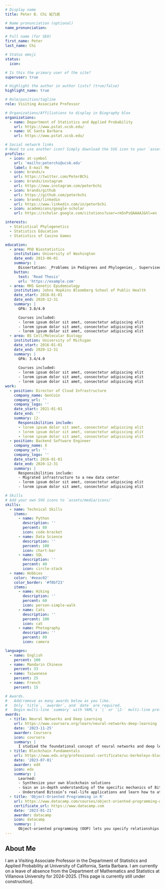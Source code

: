 ```yaml
---
# Display name
title: Peter B. Chi 紀乃民

# Name pronunciation (optional)
name_pronunciation: 

# Full name (for SEO)
first_name: Peter
last_name: Chi

# Status emoji
status:
  icon: 

# Is this the primary user of the site?
superuser: true

# Highlight the author in author lists? (true/false)
highlight_name: true

# Role/position/tagline
role: Visiting Associate Professor

# Organizations/Affiliations to display in Biography blox
organizations:
  - name: Department of Statistics and Applied Probability
    url: https://www.pstat.ucsb.edu/
  - name: UC Santa Barbara
    url: https://www.pstat.ucsb.edu/

# Social network links
# Need to use another icon? Simply download the SVG icon to your `assets/media/icons/` folder.
profiles:
  - icon: at-symbol
    url: 'mailto:peterchi@ucsb.edu'
    label: E-mail Me
  - icon: brands/x
    url: https://twitter.com/PeterBChi
  - icon: brands/instagram
    url: https://www.instagram.com/peterbchi
  - icon: brands/github
    url: https://github.com/peterbchi
  - icon: brands/linkedin
    url: https://www.linkedin.com/in/peterbchi
  - icon: academicons/google-scholar
    url: https://scholar.google.com/citations?user=rm5nPsQAAAAJ&hl=en

interests:
  - Statistical Phylogenetics
  - Statistics Education
  - Statistics of Casino Games

education:
  - area: PhD Biostatistics
    institution: University of Washington
    date_end: 2013-06-01
    summary: |
      Dissertation: _Problems in Pedigrees and Phylogenies_. Supervised by [Dr. Volodymyr Minin](https://www.stat.uci.edu/faculty/vladimir-minin/). A version of one chapter won a runner-up award in the Student Paper Competition at the [WNAR conference](https://wnarofibs.wildapricot.org/), and was published in PeerJ ([Chi et al. 2014](https://peerj.com/articles/373/)).
    button:
      text: 'Read Thesis'
      url: 'https://example.com'
  - area: MHS Genetic Epidemiology
    institution: Johns Hopkins Bloomberg School of Public Health
    date_start: 2016-01-01
    date_end: 2020-12-31
    summary: |
      GPA: 3.8/4.0

      Courses included:
      - lorem ipsum dolor sit amet, consectetur adipiscing elit
      - lorem ipsum dolor sit amet, consectetur adipiscing elit
      - lorem ipsum dolor sit amet, consectetur adipiscing elit
  - area: BS Cell/Molecular Biology
    institution: University of Michigan
    date_start: 2016-01-01
    date_end: 2020-12-31
    summary: |
      GPA: 3.4/4.0
      
      Courses included:
      - lorem ipsum dolor sit amet, consectetur adipiscing elit
      - lorem ipsum dolor sit amet, consectetur adipiscing elit
      - lorem ipsum dolor sit amet, consectetur adipiscing elit
work:
  - position: Director of Cloud Infrastructure
    company_name: GenCoin
    company_url: ''
    company_logo: ''
    date_start: 2021-01-01
    date_end: ''
    summary: |2-
      Responsibilities include:
      - lorem ipsum dolor sit amet, consectetur adipiscing elit
      - lorem ipsum dolor sit amet, consectetur adipiscing elit
      - lorem ipsum dolor sit amet, consectetur adipiscing elit
  - position: Backend Software Engineer
    company_name: X
    company_url: ''
    company_logo: ''
    date_start: 2016-01-01
    date_end: 2020-12-31
    summary: |
      Responsibilities include:
      - Migrated infrastructure to a new data center
      - lorem ipsum dolor sit amet, consectetur adipiscing elit
      - lorem ipsum dolor sit amet, consectetur adipiscing elit

# Skills
# Add your own SVG icons to `assets/media/icons/`
skills:
  - name: Technical Skills
    items:
      - name: Python
        description: ''
        percent: 80
        icon: code-bracket
      - name: Data Science
        description: ''
        percent: 100
        icon: chart-bar
      - name: SQL
        description: ''
        percent: 40
        icon: circle-stack
  - name: Hobbies
    color: '#eeac02'
    color_border: '#f0bf23'
    items:
      - name: Hiking
        description: ''
        percent: 60
        icon: person-simple-walk
      - name: Cats
        description: ''
        percent: 100
        icon: cat
      - name: Photography
        description: ''
        percent: 80
        icon: camera

languages:
  - name: English
    percent: 100
  - name: Mandarin Chinese
    percent: 33
  - name: Taiwanese
    percent: 25
  - name: French
    percent: 15

# Awards.
#   Add/remove as many awards below as you like.
#   Only `title`, `awarder`, and `date` are required.
#   Begin multi-line `summary` with YAML's `|` or `|2-` multi-line prefix and indent 2 spaces below.
awards:
  - title: Neural Networks and Deep Learning
    url: https://www.coursera.org/learn/neural-networks-deep-learning
    date: '2023-11-25'
    awarder: Coursera
    icon: coursera
    summary: |
      I studied the foundational concept of neural networks and deep learning. By the end, I was familiar with the significant technological trends driving the rise of deep learning; build, train, and apply fully connected deep neural networks; implement efficient (vectorized) neural networks; identify key parameters in a neural network’s architecture; and apply deep learning to your own applications.
  - title: Blockchain Fundamentals
    url: https://www.edx.org/professional-certificate/uc-berkeleyx-blockchain-fundamentals
    date: '2023-07-01'
    awarder: edX
    icon: edx
    summary: |
      Learned:
      - Synthesize your own blockchain solutions
      - Gain an in-depth understanding of the specific mechanics of Bitcoin
      - Understand Bitcoin’s real-life applications and learn how to attack and destroy Bitcoin, Ethereum, smart contracts and Dapps, and alternatives to Bitcoin’s Proof-of-Work consensus algorithm
  - title: 'Object-Oriented Programming in R'
    url: https://www.datacamp.com/courses/object-oriented-programming-with-s3-and-r6-in-r
    certificate_url: https://www.datacamp.com
    date: '2023-01-21'
    awarder: datacamp
    icon: datacamp
    summary: |
      Object-oriented programming (OOP) lets you specify relationships between functions and the objects that they can act on, helping you manage complexity in your code. This is an intermediate level course, providing an introduction to OOP, using the S3 and R6 systems. S3 is a great day-to-day R programming tool that simplifies some of the functions that you write. R6 is especially useful for industry-specific analyses, working with web APIs, and building GUIs.
---
```


## About Me

I am a Visiting Associate Professor in the Department of Statistics and Applied Probability at University of California, Santa Barbara. I am currently on a leave of absence from the Department of Mathematics and Statistics at Villanova University for 2024-2025. [This page is currently still under construction].
